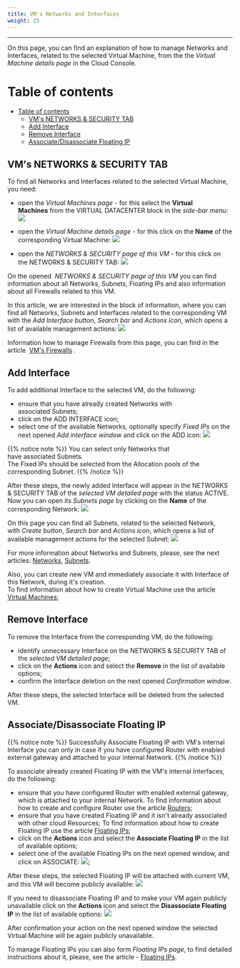 ```yaml
---
title: VM's Networks and Interfaces
weight: 25
---
```

___
On this page, you can find an explanation of how to manage Networks and Interfaces, related to the selected Virtual Machine, from the the *Virtual Machine details page* in the Cloud Console.

# Table of contents
- [Table of contents](#table-of-contents)
  - [VM's NETWORKS \& SECURITY TAB](#vms-networks--securitytab)
  - [Add Interface](#add-interface)
  - [Remove Interface](#remove-interface)
  - [Associate/Disassociate Floating IP](#associatedisassociate-floating-ip)

## VM's NETWORKS & SECURITY TAB
To find all Networks and Interfaces related to the selected Virtual Machine, you need:
- open the *Virtual Machines page* - for this select the **Virtual Machines** from the VIRTUAL DATACENTER block in the *side-bar menu*:
![](../../../assets/images/conn-lin/7.png?width=15pc&classes=border,shadow)

- open the *Virtual Machine details page* - for this click on the **Name** of the corresponding Virtual Machine:
![](../../../assets/images/networks/net-18.png?classes=border,shadow) 

- open the *NETWORKS & SECURITY page of this VM* - for this click on the NETWORKS & SECURITY TAB:
![](../../../assets/images/networks/net-16.png?width=25pc&classes=border,shadow) 

On the opened  *NETWORKS & SECURITY page of this VM* you can find information about all Networks, Subnets, Floating IPs and also information about all Firewalls related to this VM.

In this article, we are interested in the block of information, where you can find all Networks, Subnets and Interfaces related to the corresponding VM with the *Add Interface button*, *Search bar* and *Actions icon*, which opens a list of available management actions: 
![](../../../assets/images/networks/net-17.png?classes=border,shadow)    

Information how to manage Firewalls from this page, you can find in the article  [VM's Firewalls](https://docs.ventuscloud.eu/products/security/manage-firewalls/) .

## Add Interface
To add additional Interface to the selected VM, do the following:
- ensure that you have already created Networks with associated Subnets;
- click on the ADD INTERFACE icon;
- select one of the available Networks, optionally specify *Fixed IPs* on the next opened *Add interface window* and click on the ADD icon:
![](../../../assets/images/networks/10.png?width=35pc&classes=border,shadow)

{{% notice note %}}
You can select only Networks that have associated Subnets.  
The Fixed IPs should be selected from the Allocation pools of the corresponding Subnet.
{{% /notice %}}

After these steps, the newly added Interface will appear in the NETWORKS & SECURITY TAB of the *selected VM detailed page* with the status ACTIVE.  
Now you can open its *Subnets page* by clicking on the **Name** of the corresponding Network:
![](../../../assets/images/networks/11.png?classes=border,shadow)  

On this page you can find all Subnets, related to the selected Network, with *Create button*, *Search bar* and *Actions icon*, which opens a list of available management actions for the selected Subnet:
![](../../../assets/images/networks/12.png?classes=border,shadow) 
  
For more information about Networks and Subnets, please, see the next articles: [Networks](https://docs.ventuscloud.eu/products/networking/networks/), [Subnets](https://docs.ventuscloud.eu/products/networking/subnets/).

Also, you can create new VM and immediately associate it with Interface of this Network, during it's creation.  
To find information about how to create Virtual Machine use the article [Virtual Machines](https://docs.ventuscloud.eu/products/compute/virtual-machines/);

## Remove Interface
To remove the Interface from the corresponding VM, do the following:
- identify unnecessary Interface on the NETWORKS & SECURITY TAB of the *selected VM detailed page*;
- click on the **Actions** icon and select the **Remove** in the list of available options;
- confirm the Interface deletion on the next opened *Confirmation window*.

After these steps, the selected Interface will be deleted from the selected VM.

## Associate/Disassociate Floating IP

{{% notice note %}}
Successfully Associate Floating IP with VM's internal Interface you can only in case if you have configured Router with enabled external gateway and attached to your internal Network.
{{% /notice %}}

To associate already created Floating IP with the VM's internal Interfaces, do the following:
- ensure that you have configured Router with enabled external gateway, which is attached to your internal Network.
  To find information about how to create and configure Router use the article [Routers](https://docs.ventuscloud.eu/products/networking/routers/);
- ensure that you have created Floating IP and it isn't already associated with other cloud Resources;
  To find information about how to create Floating IP use the article [Floating IPs](https://docs.ventuscloud.eu/products/networking/floating-ips/);
- click on the **Actions** icon and select the **Associate Floating IP** in the list of available options;
- select one of the available Floating IPs on the next opened window, and click on ASSOCIATE:
![](../../../assets/images/networks/net-19.png?width=35pc&classes=border,shadow);

After these steps, the selected Floating IP will be attached with current VM, and this VM will become publicly available:
![](../../../assets/images/networks/net-20.png?classes=border,shadow) 

If you need to disassociate Floating IP and to make your VM again publicly unavailable click on the **Actions** icon and select the **Disassociate Floating IP** in the list of available options:
![](../../../assets/images/networks/net-21.png?classes=border,shadow) 

After confirmation your action on the next opened window the selected Virtual Machine will be again publicly unavailable.

To manage Floating IPs you can also form *Floating IPs page*, to find detailed instructions about it, please, see the article - [Floating IPs](https://docs.ventuscloud.eu/products/networking/floating-ips/).